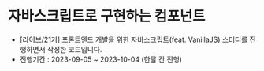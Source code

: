 # 자바스크립트로 구현하는 컴포넌트
- [라이브/21기] 프론트엔드 개발을 위한 자바스크립트(feat. VanillaJS) 스터디를 진행하면서 작성한 코드입니다.
- 진행기간 : 2023-09-05 ~ 2023-10-04 (한달 간 진행)

